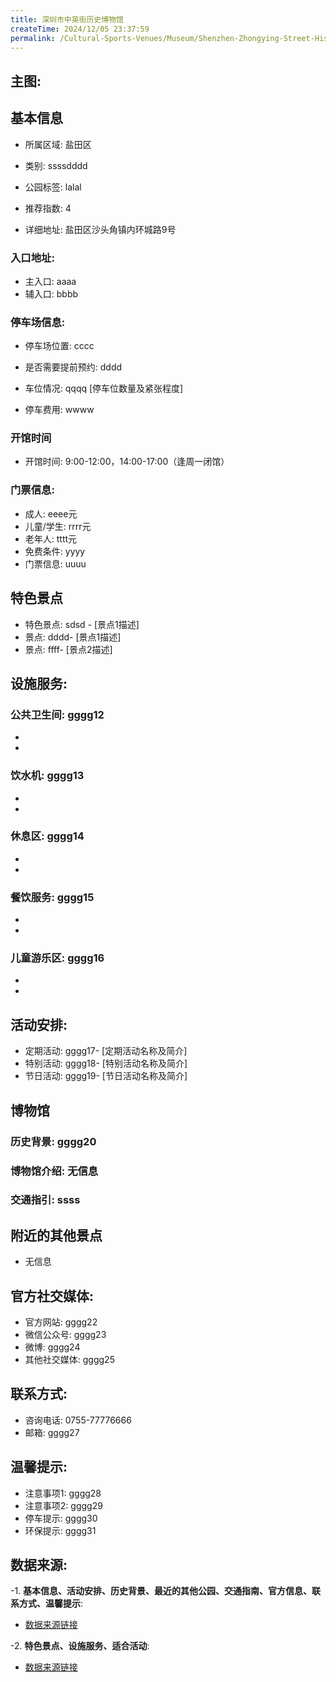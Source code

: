 ```yaml
---
title: 深圳市中英街历史博物馆
createTime: 2024/12/05 23:37:59
permalink: /Cultural-Sports-Venues/Museum/Shenzhen-Zhongying-Street-History-Museum/
---
```


## 主图:
<ImageCard
image="nan"
title= "深圳市中英街历史博物馆"
description= ""
date="2024/12/05"
href="/"
author="市文化广电旅游体育局"
/>
## 基本信息

- 所属区域: 盐田区

- 类别: ssssdddd

- 公园标签: lalal

- 推荐指数: 4

- 详细地址: 盐田区沙头角镇内环城路9号

### 入口地址:
- 主入口: aaaa
- 辅入口: bbbb
### 停车场信息:
- 停车场位置: cccc

- 是否需要提前预约: dddd

- 车位情况: qqqq [停车位数量及紧张程度]

- 停车费用: wwww

### 开馆时间
- 开馆时间: 9:00-12:00，14:00-17:00（逢周一闭馆）

### 门票信息:
- 成人: eeee元
- 儿童/学生: rrrr元
- 老年人: tttt元
- 免费条件: yyyy
- 门票信息: uuuu
## 特色景点
- 特色景点: sdsd - [景点1描述]
- 景点: dddd- [景点1描述]
- 景点: ffff- [景点2描述]
## 设施服务:
### 公共卫生间: gggg12
- 
- 
### 饮水机: gggg13
- 
- 
### 休息区: gggg14
- 
- 
### 餐饮服务: gggg15
- 
- 
### 儿童游乐区: gggg16
- 
- 
## 活动安排:
- 定期活动: gggg17- [定期活动名称及简介]
- 特别活动: gggg18- [特别活动名称及简介]
- 节日活动: gggg19- [节日活动名称及简介]
## 博物馆
### 历史背景: gggg20
### 博物馆介绍: 无信息
### 交通指引: ssss

## 附近的其他景点
- 无信息

## 官方社交媒体:
- 官方网站: gggg22
- 微信公众号: gggg23
- 微博: gggg24
- 其他社交媒体: gggg25

## 联系方式:
- 咨询电话: 0755-77776666
- 邮箱: gggg27

## 温馨提示:
- 注意事项1: gggg28
- 注意事项2: gggg29
- 停车提示: gggg30
- 环保提示: gggg31

## 数据来源:
-1. **基本信息、活动安排、历史背景、最近的其他公园、交通指南、官方信息、联系方式、温馨提示**:
- [数据来源链接](http://wtl.sz.gov.cn/ggfw/whl/bwgylb/index.html)

-2. **特色景点、设施服务、适合活动**:
- [数据来源链接](http://wtl.sz.gov.cn/ggfw/whl/bwgylb/index.html)


